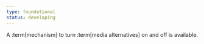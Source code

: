 ```yaml
---
type: foundational
status: developing
---
```


A :term[mechanism] to turn :term[media alternatives] on and off is available.